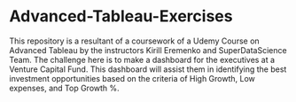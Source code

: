 # Advanced-Tableau-Exercises
This repository is a resultant of a coursework of a Udemy Course on Advanced Tableau by the instructors Kirill Eremenko and SuperDataScience Team. 
The challenge here is to make a dashboard for the executives at a Venture Capital Fund. This dashboard will assist them in identifying the best investment opportunities based on the criteria of High Growth, Low expenses, and Top Growth %.
